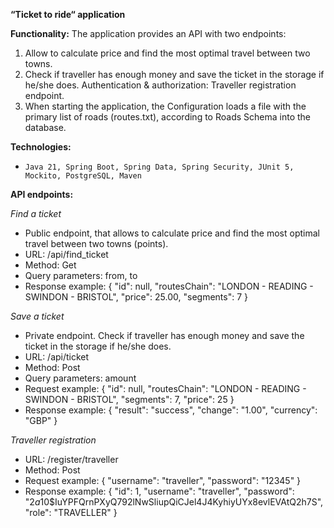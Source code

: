 **“Ticket to ride“ application**

**Functionality:**
The application provides an API with two endpoints:
1. Allow to calculate price and find the most optimal travel between two towns.
2. Check if traveller has enough money and save the ticket in the storage if he/she does.
Authentication & authorization: Traveller registration endpoint.
3. When starting the application, the Configuration loads a file with the primary list of roads (routes.txt),
   according to Roads Schema into the database.


**Technologies:**
*     Java 21, Spring Boot, Spring Data, Spring Security, JUnit 5, Mockito, PostgreSQL, Maven


**API endpoints:**

_Find a ticket_
* Public endpoint, that allows to calculate price and find the most optimal travel between two towns (points).
*    URL: /api/find_ticket 
*  Method: Get
* Query parameters: from, to 
* Response example:
{
 "id": null,
 "routesChain": "LONDON - READING - SWINDON - BRISTOL",
 "price": 25.00,
 "segments": 7
}

_Save a ticket_
* Private endpoint. Check if traveller has enough money and save the ticket in the storage if he/she does.
*  URL: /api/ticket
*   Method: Post
*    Query parameters: amount
*    Request example:
   {
    "id": null,
    "routesChain": "LONDON - READING - SWINDON - BRISTOL",
    "segments": 7,
    "price": 25
   }  
*    Response example:
   {
    "result": "success",
    "change": "1.00",
    "currency": "GBP"
   }

_Traveller registration_
 *    URL: /register/traveller
 *    Method: Post
 *    Request example:
    {
    "username": "traveller",
    "password": "12345"
    }
 *    Response example:
    {
    "id": 1,
    "username": "traveller",
    "password": "$2a$10$IuYPFQrnPXyQ792lNwSliupQiCJel4J4KyhiyUYx8evlEVAtQ2h7S",
    "role": "TRAVELLER"
    }
